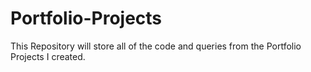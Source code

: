 # Portfolio-Projects
This Repository will store all of the code and queries from the Portfolio Projects I created. 
